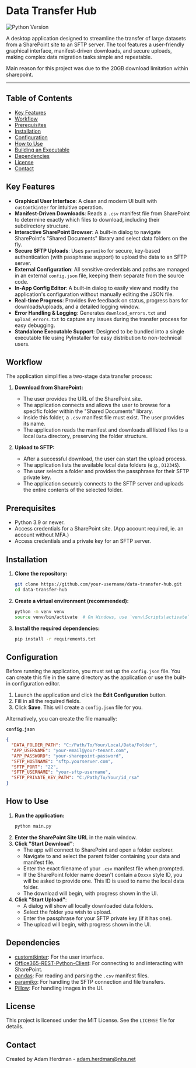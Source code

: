 # Data Transfer Hub

![Python Version](https://img.shields.io/badge/python-3.9+-blue.svg)

A desktop application designed to streamline the transfer of large datasets from a SharePoint site to an SFTP server. The tool features a user-friendly graphical interface, manifest-driven downloads, and secure uploads, making complex data migration tasks simple and repeatable.

Main reason for this project was due to the 20GB download limitation within sharepoint.

<!-- Replace with a more current screenshot or GIF of your application -->

---

## Table of Contents

-   [Key Features](#key-features)
-   [Workflow](#workflow)
-   [Prerequisites](#prerequisites)
-   [Installation](#installation)
-   [Configuration](#configuration)
-   [How to Use](#how-to-use)
-   [Building an Executable](#building-an-executable)
-   [Dependencies](#dependencies)
-   [License](#license)
-   [Contact](#contact)

## Key Features

*   **Graphical User Interface**: A clean and modern UI built with `customtkinter` for intuitive operation.
*   **Manifest-Driven Downloads**: Reads a `.csv` manifest file from SharePoint to determine exactly which files to download, including their subdirectory structure.
*   **Interactive SharePoint Browser**: A built-in dialog to navigate SharePoint's "Shared Documents" library and select data folders on the fly.
*   **Secure SFTP Uploads**: Uses `paramiko` for secure, key-based authentication (with passphrase support) to upload the data to an SFTP server.
*   **External Configuration**: All sensitive credentials and paths are managed in an external `config.json` file, keeping them separate from the source code.
*   **In-App Config Editor**: A built-in dialog to easily view and modify the application's configuration without manually editing the JSON file.
*   **Real-time Progress**: Provides live feedback on status, progress bars for downloads/uploads, and a detailed logging window.
*   **Error Handling & Logging**: Generates `download_errors.txt` and `upload_errors.txt` to capture any issues during the transfer process for easy debugging.
*   **Standalone Executable Support**: Designed to be bundled into a single executable file using PyInstaller for easy distribution to non-technical users.

## Workflow

The application simplifies a two-stage data transfer process:

1.  **Download from SharePoint:**
    *   The user provides the URL of the SharePoint site.
    *   The application connects and allows the user to browse for a specific folder within the "Shared Documents" library.
    *   Inside this folder, a `.csv` manifest file must exist. The user provides its name.
    *   The application reads the manifest and downloads all listed files to a local `Data` directory, preserving the folder structure.

2.  **Upload to SFTP:**
    *   After a successful download, the user can start the upload process.
    *   The application lists the available local data folders (e.g., `D12345`).
    *   The user selects a folder and provides the passphrase for their SFTP private key.
    *   The application securely connects to the SFTP server and uploads the entire contents of the selected folder.

## Prerequisites

*   Python 3.9 or newer.
*   Access credentials for a SharePoint site. (App account required, ie. an account without MFA.)
*   Access credentials and a private key for an SFTP server.

## Installation

1.  **Clone the repository:**
    ```sh
    git clone https://github.com/your-username/data-transfer-hub.git
    cd data-transfer-hub
    ```

2.  **Create a virtual environment (recommended):**
    ```sh
    python -m venv venv
    source venv/bin/activate  # On Windows, use `venv\Scripts\activate`
    ```

3.  **Install the required dependencies:**
    ```sh
    pip install -r requirements.txt
    ```

## Configuration

Before running the application, you must set up the `config.json` file. You can create this file in the same directory as the application or use the built-in configuration editor.

1.  Launch the application and click the **Edit Configuration** button.
2.  Fill in all the required fields.
3.  Click **Save**. This will create a `config.json` file for you.

Alternatively, you can create the file manually:

**`config.json`**
```json
{
  "DATA_FOLDER_PATH": "C:/Path/To/Your/Local/Data/Folder",
  "APP_USERNAME": "your-email@your-tenant.com",
  "APP_PASSWORD": "your-sharepoint-password",
  "SFTP_HOSTNAME": "sftp.yourserver.com",
  "SFTP_PORT": "22",
  "SFTP_USERNAME": "your-sftp-username",
  "SFTP_PRIVATE_KEY_PATH": "C:/Path/To/Your/id_rsa"
}
```

## How to Use

1.  **Run the application:**
    ```sh
    python main.py
    ```
2.  **Enter the SharePoint Site URL** in the main window.
3.  **Click "Start Download"**:
    *   The app will connect to SharePoint and open a folder explorer.
    *   Navigate to and select the parent folder containing your data and manifest file.
    *   Enter the exact filename of your `.csv` manifest file when prompted.
    *   If the SharePoint folder name doesn't contain a `Dxxxx` style ID, you will be asked to provide one. This ID is used to name the local data folder.
    *   The download will begin, with progress shown in the UI.
4.  **Click "Start Upload"**:
    *   A dialog will show all locally downloaded data folders.
    *   Select the folder you wish to upload.
    *   Enter the passphrase for your SFTP private key (if it has one).
    *   The upload will begin, with progress shown in the UI.


## Dependencies

*   [customtkinter](https://github.com/TomSchimansky/CustomTkinter): For the user interface.
*   [Office365-REST-Python-Client](https://github.com/vgrem/Office365-REST-Python-Client): For connecting to and interacting with SharePoint.
*   [pandas](https://pandas.pydata.org/): For reading and parsing the `.csv` manifest files.
*   [paramiko](http://www.paramiko.org/): For handling the SFTP connection and file transfers.
*   [Pillow](https://python-pillow.org/): For handling images in the UI.

## License

This project is licensed under the MIT License. See the `LICENSE` file for details.

## Contact

Created by Adam Herdman - [adam.herdman@nhs.net](mailto:adam.herdman@nhs.net)






